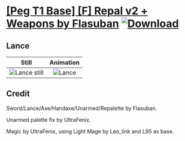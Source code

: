 # [\[Peg T1 Base\] \[F\] Repal v2 + Weapons by Flasuban](./) [![Download](https://img.shields.io/badge/Download--red?style=social&logo=github)](https://minhaskamal.github.io/DownGit/#/home?url=https://github.com/Klokinator/FE-Repo/tree/main/Battle%20Animations%2FMounted%20-%20Pegs%2C%20Wyverns%2C%20Griffons%2F%5BPeg%20T1%20Base%5D%20%5BF%5D%20Repal%20v2%20%2B%20Weapons%20by%20Flasuban%2F2.%20Lance%20(Magic))

## Lance

| Still | Animation |
| :---: | :-------: |
| ![Lance still](./Lance_000.png) | ![Lance](./Lance.gif) |

## Credit

Sword/Lance/Axe/Handaxe/Unarmed/Repalette by Flasuban.

Unarmed palette fix by UltraFenix.

Magic by UltraFenix, using Light Mage by Leo_link and L95 as base.
